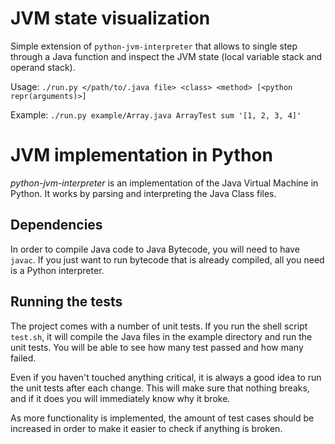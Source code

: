 # JVM state visualization
Simple extension of `python-jvm-interpreter` that allows to single step through a Java function and inspect the JVM state (local variable stack and operand stack).

Usage:
`./run.py </path/to/.java file> <class> <method> [<python repr(arguments)>]`

Example:
`./run.py example/Array.java ArrayTest sum '[1, 2, 3, 4]'`

# JVM implementation in Python

_python-jvm-interpreter_ is an implementation of the Java Virtual Machine in
Python. It works by parsing and interpreting the Java Class files.

## Dependencies
In order to compile Java code to Java Bytecode, you will need to have
`javac`. If you just want to run bytecode that is already compiled, all you need
is a Python interpreter.

## Running the tests
The project comes with a number of unit tests. If you run the shell script
`test.sh`, it will compile the Java files in the example directory and run the
unit tests. You will be able to see how many test passed and how many failed.

Even if you haven't touched anything critical, it is always a good idea to run
the unit tests after each change. This will make sure that nothing breaks, and
if it does you will immediately know why it broke.

As more functionality is implemented, the amount of test cases should be
increased in order to make it easier to check if anything is broken.
